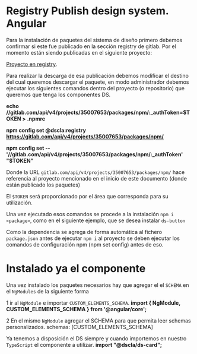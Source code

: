# Registry Publish design system. Angular

Para la instalación de paquetes del sistema de diseño primero debemos confirmar si este fue publicado en la sección registry de gitlab. Por el momento están siendo publicadas en el siguiente proyecto:

[Proyecto en registry](https://gitlab.com/ccla/apoyo/canales-virtuales/sistemas-componentes-frontend/njs-rct-sistemacomponentes-frontend/-/packages).

Para realizar la descarga de esa publicación debemos modificar el destino del cual queremos descargar el paquete, en modo administrador debemos ejecutar los siguientes comandos dentro del proyecto (o repositorio) que queremos que tenga los componentes DS.

**echo //gitlab.com/api/v4/projects/35007653/packages/npm/:_authToken=$TOKEN > .npmrc**

**npm config set @dscla:registry https://gitlab.com/api/v4/projects/35007653/packages/npm/**

**npm config set -- '//gitlab.com/api/v4/projects/35007653/packages/npm/:_authToken' "$TOKEN"**

Donde la URL `gitlab.com/api/v4/projects/35007653/packages/npm/` hace referencia al proyecto mencionado en el inicio de este documento (donde están publicado los paquetes)

El `$TOKEN` será proporcionado por el área que corresponda para su utilización.

Una vez ejecutado esos comandos se procede a la instalación `npm i <package>`, como en el siguiente ejemplo, que se desea instalar `ds-button`

Como la dependencia se agrega de forma automática al fichero `package.json` antes de ejecutar `npm i` al proyecto se deben ejecutar los comandos de configuración npm (npm set config) antes de eso.


# Instalado ya el componente

Una vez instalado los paquetes necesarios hay que agregar el el `SCHEMA` en el `NgModules` de la siguiente forma

1 ir al `NgModule` e importar `CUSTOM_ELEMENTS_SCHEMA`.
    **import { NgModule, CUSTOM_ELEMENTS_SCHEMA } from '@angular/core';**

2 En el mismo `NgModule` agregar el SCHEMA para que permita leer schemas personalizados.
    schemas: [CUSTOM_ELEMENTS_SCHEMA]

    
Ya  tenemos a disposición el DS siempre y cuando importemos en nuestro `TypeScript` el componente a utilizar.
    **import "@dscla/ds-card";**